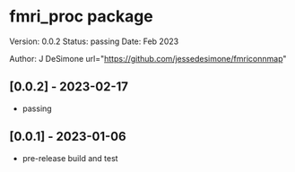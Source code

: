 fmri_proc package
==========
Version: 0.0.2
Status: passing
Date: Feb 2023

Author: J DeSimone
url="https://github.com/jessedesimone/fmriconnmap"

## [0.0.2] - 2023-02-17
- passing

## [0.0.1] - 2023-01-06
- pre-release build and test